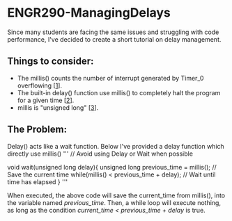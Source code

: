 # ENGR290-ManagingDelays
Since many students are facing the same issues and struggling with code performance, I've decided to create a short tutorial on delay management.

## Things to consider:  
- The millis() counts the number of interrupt generated by Timer_0 overflowing [[1]].  
- The built-in delay() function use millis() to completely halt the program for a given time [[2]].  
- millis is "unsigned long" [[3]].

[1]: https://forum.arduino.cc/t/problem-enabling-timer0-impacts-general-digital-io-toggle-rate-arduino-uno/676869/4  
[2]: https://forum.arduino.cc/t/which-timer-used-on-mega-for-delay-and-delaymicroseconds/420641/2
[3]: https://learn.sparkfun.com/tutorials/data-types-in-arduino/all  

## The Problem:
Delay() acts like a wait function. Below I've provided a delay function which directly use millis()
'''
// Avoid using Delay or Wait when possible

void wait(unsigned long delay){
    unsigned long previous_time = millis(); // Save the current time
    while(millis() < previous_time + delay); // Wait until time has elapsed
}
'''

When executed, the above code will save the current_time from millis(), into the variable named *previous_time*. Then, a while loop will execute nothing, as long as the condition *current_time < previous_time + delay* is true.
